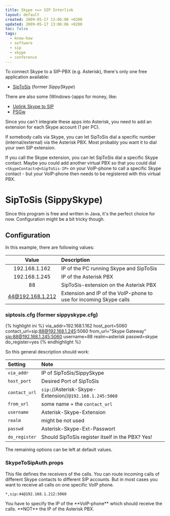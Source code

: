 ```yaml
---
title: Skype <=> SIP Interlink
layout: default
created: 2009-05-17 13:06:06 +0200
updated: 2009-05-17 13:06:06 +0200
toc: false
tags:
  - know-how
  - software
  - sip
  - skype
  - conference
---
```

To connect Skype to a SIP-PBX (e.g. Asterisk), there's only one free application available:

* [SipToSis](http://www.mhspot.com/sts/siptosis.html) (former *SippySkype*)

There are also some (Windows-)apps for money, like:

* [Uplink Skype to SIP](http://www.nch.com.au/skypetosip/)
* [PSGw](http://www.rsdevs.com/psgw.shtml)

Since you can't integrate these apps into Asterisk, you need to add an extension for each Skype account (1 per PC).

If somebody calls via Skype, you can let SipToSis dial a specific number (internal/external) via the Asterisk PBX. Most
probably you want it to dial your own SIP extension.

If you call the Skype extension, you can let SipToSis dial a specific Skype contact. Maybe you could add another
virtual PBX so that you could dial `<SkypeContact>@<SipToSis-IP>` on your VoIP-phone to call a specific Skype contact -
but your VoIP-phone then needs to be registered with this virtual PBX.


SipToSis (SippySkype)
=====================

Since this program is free and written in Java, it's the perfect choice for now. Configuration might be a bit tricky
though.


Configuration
-------------

In this example, there are following values:

| Value          | Description    |
|:--------------:|:---------------|
|192.168.1.162   |IP of the PC running Skype and SipToSis|
|192.168.1.245   |IP of the Asterisk PBX                 |
|88              |SipToSis-extension on the Asterisk PBX |
|44@192.168.1.212|Extension and IP of the VoIP-phone to use for incoming Skype calls|


### siptosis.cfg (former sippyskype.cfg)

{% highlight ini %}
via_addr=192.168.1.162
host_port=5060
contact_url=sip:88@192.168.1.245:5060
from_url="Skype Gateway" <sip:88@192.168.1.245:5060>
username=88
realm=asterisk
passwd=skype
do_register=yes
{% endhighlight %}

So this general description should work:

|Setting      |Note          |
|:------------|:-------------|
|`via_addr`   |IP of SipToSis/SippySkype|
|`host_port`  |Desired Port of SipToSis |
|`contact_url`|`sip:`//Asterisk-Skype-Extension//`@192.168.1.245:5060`|
|`from_url`   |some name + the `contact_url`|
|`username`   |Asterisk-Skype-Extension     |
|`realm`      |might be not used            |
|`passwd`     |Asterisk-Skype-Ext-Passwort  |
|`do_register`|Should SipToSis register itself in the PBX? Yes!|

The remaining options can be left at default values.


### SkypeToSipAuth.props

This file defines the receivers of the calls. You can route incoming calls of different Skype contacts to different SIP
accounts. But in most cases you want to receive all calls on one specific VoIP phone.

    *,sip:44@192.168.1.212:5060


<p><div class="noteclassic" markdown="1">
You have to specify the IP of the **VoIP-phone** which should receive the calls. **NOT** the IP of the Asterisk PBX.
</div></p>
